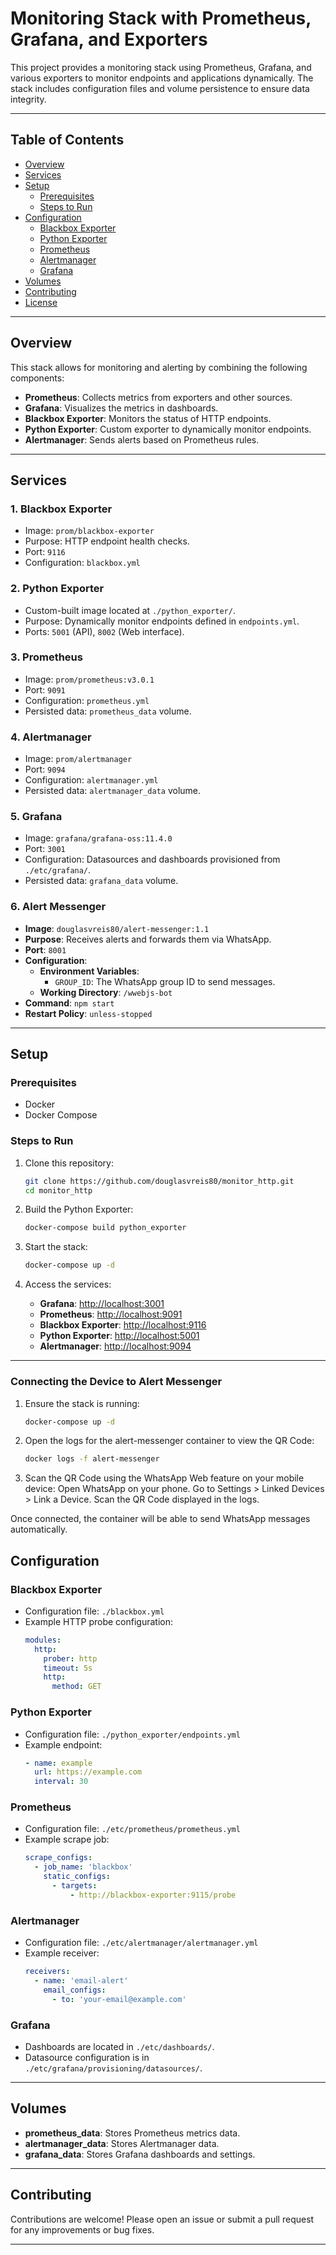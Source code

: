 # Monitoring Stack with Prometheus, Grafana, and Exporters

This project provides a monitoring stack using Prometheus, Grafana, and various exporters to monitor endpoints and applications dynamically. The stack includes configuration files and volume persistence to ensure data integrity.

---

## Table of Contents
- [Overview](#overview)
- [Services](#services)
- [Setup](#setup)
  - [Prerequisites](#prerequisites)
  - [Steps to Run](#steps-to-run)
- [Configuration](#configuration)
  - [Blackbox Exporter](#blackbox-exporter)
  - [Python Exporter](#python-exporter)
  - [Prometheus](#prometheus)
  - [Alertmanager](#alertmanager)
  - [Grafana](#grafana)
- [Volumes](#volumes)
- [Contributing](#contributing)
- [License](#license)

---

## Overview
This stack allows for monitoring and alerting by combining the following components:

- **Prometheus**: Collects metrics from exporters and other sources.
- **Grafana**: Visualizes the metrics in dashboards.
- **Blackbox Exporter**: Monitors the status of HTTP endpoints.
- **Python Exporter**: Custom exporter to dynamically monitor endpoints.
- **Alertmanager**: Sends alerts based on Prometheus rules.

---

## Services

### 1. **Blackbox Exporter**
- Image: `prom/blackbox-exporter`
- Purpose: HTTP endpoint health checks.
- Port: `9116`
- Configuration: `blackbox.yml`

### 2. **Python Exporter**
- Custom-built image located at `./python_exporter/`.
- Purpose: Dynamically monitor endpoints defined in `endpoints.yml`.
- Ports: `5001` (API), `8002` (Web interface).

### 3. **Prometheus**
- Image: `prom/prometheus:v3.0.1`
- Port: `9091`
- Configuration: `prometheus.yml`
- Persisted data: `prometheus_data` volume.

### 4. **Alertmanager**
- Image: `prom/alertmanager`
- Port: `9094`
- Configuration: `alertmanager.yml`
- Persisted data: `alertmanager_data` volume.

### 5. **Grafana**
- Image: `grafana/grafana-oss:11.4.0`
- Port: `3001`
- Configuration: Datasources and dashboards provisioned from `./etc/grafana/`.
- Persisted data: `grafana_data` volume.

### 6. **Alert Messenger**
- **Image**: `douglasvreis80/alert-messenger:1.1`
- **Purpose**: Receives alerts and forwards them via WhatsApp.
- **Port**: `8001`
- **Configuration**: 
  - **Environment Variables**:
    - `GROUP_ID`: The WhatsApp group ID to send messages.
  - **Working Directory**: `/wwebjs-bot`
- **Command**: `npm start`
- **Restart Policy**: `unless-stopped`

---

## Setup

### Prerequisites
- Docker
- Docker Compose

### Steps to Run

1. Clone this repository:
   ```bash
   git clone https://github.com/douglasvreis80/monitor_http.git
   cd monitor_http
   ```

2. Build the Python Exporter:
   ```bash
   docker-compose build python_exporter
   ```

3. Start the stack:
   ```bash
   docker-compose up -d
   ```

4. Access the services:
   - **Grafana**: [http://localhost:3001](http://localhost:3001)
   - **Prometheus**: [http://localhost:9091](http://localhost:9091)
   - **Blackbox Exporter**: [http://localhost:9116](http://localhost:9116)
   - **Python Exporter**: [http://localhost:5001](http://localhost:5001)
   - **Alertmanager**: [http://localhost:9094](http://localhost:9094)
---
### Connecting the Device to Alert Messenger

1. Ensure the stack is running:
   ```bash
   docker-compose up -d
   ```

2. Open the logs for the alert-messenger container to view the QR Code:
    ```bash
   docker logs -f alert-messenger
    ```

3.  Scan the QR Code using the WhatsApp Web feature on your mobile device:
      Open WhatsApp on your phone.
      Go to Settings > Linked Devices > Link a Device.
      Scan the QR Code displayed in the logs.

Once connected, the container will be able to send WhatsApp messages automatically.

## Configuration

### Blackbox Exporter
- Configuration file: `./blackbox.yml`
- Example HTTP probe configuration:
  ```yaml
  modules:
    http:
      prober: http
      timeout: 5s
      http:
        method: GET
  ```

### Python Exporter
- Configuration file: `./python_exporter/endpoints.yml`
- Example endpoint:
  ```yaml
  - name: example
    url: https://example.com
    interval: 30
  ```

### Prometheus
- Configuration file: `./etc/prometheus/prometheus.yml`
- Example scrape job:
  ```yaml
  scrape_configs:
    - job_name: 'blackbox'
      static_configs:
        - targets:
            - http://blackbox-exporter:9115/probe
  ```

### Alertmanager
- Configuration file: `./etc/alertmanager/alertmanager.yml`
- Example receiver:
  ```yaml
  receivers:
    - name: 'email-alert'
      email_configs:
        - to: 'your-email@example.com'
  ```

### Grafana
- Dashboards are located in `./etc/dashboards/`.
- Datasource configuration is in `./etc/grafana/provisioning/datasources/`.

---

## Volumes
- **prometheus_data**: Stores Prometheus metrics data.
- **alertmanager_data**: Stores Alertmanager data.
- **grafana_data**: Stores Grafana dashboards and settings.

---

## Contributing
Contributions are welcome! Please open an issue or submit a pull request for any improvements or bug fixes.

---
